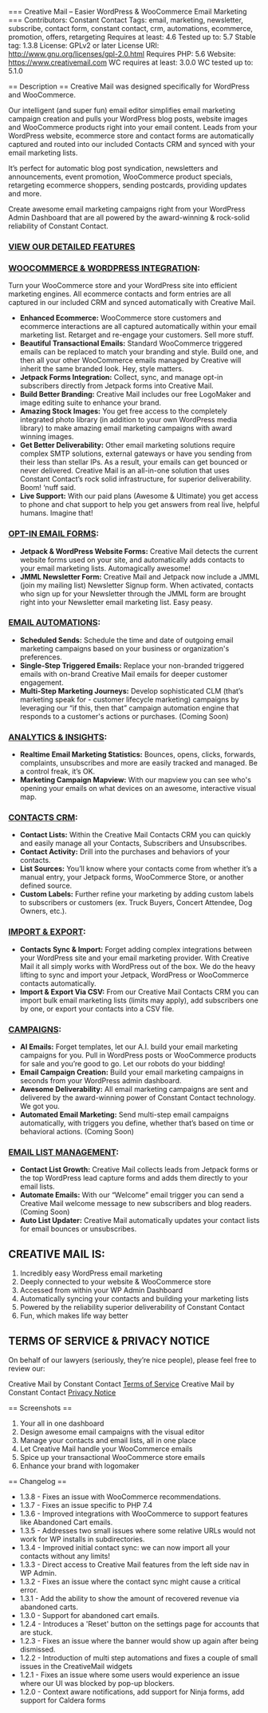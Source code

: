 === Creative Mail – Easier WordPress & WooCommerce Email Marketing ===
Contributors: Constant Contact
Tags: email, marketing, newsletter, subscribe, contact form, constant contact, crm, automations, ecommerce, promotion, offers, retargeting
Requires at least: 4.6
Tested up to: 5.7
Stable tag: 1.3.8
License: GPLv2 or later
License URI: http://www.gnu.org/licenses/gpl-2.0.html
Requires PHP: 5.6
Website: https://www.creativemail.com
WC requires at least: 3.0.0
WC tested up to: 5.1.0

== Description ==
Creative Mail was designed specifically for WordPress and WooCommerce.

Our intelligent (and super fun) email editor simplifies email marketing campaign creation and pulls your WordPress blog posts, website images and WooCommerce products right into your email content. Leads from your WordPress website, ecommerce store and contact forms are automatically captured and routed into our included Contacts CRM and synced with your email marketing lists.

It’s perfect for automatic blog post syndication, newsletters and announcements, event promotion, WooCommerce product specials, retargeting ecommerce shoppers, sending postcards, providing updates and more.

Create awesome email marketing campaigns right from your WordPress Admin Dashboard that are all powered by the award-winning & rock-solid reliability of Constant Contact.

### [VIEW OUR DETAILED FEATURES](https://www.creativemail.com/plans)

### [WOOCOMMERCE & WORDPRESS INTEGRATION](https://www.creativemail.com):
Turn your WooCommerce store and your WordPress site into efficient marketing engines. All ecommerce contacts and form entries are all captured in our included CRM and synced automatically with Creative Mail.

- **Enhanced Ecommerce:** WooCommerce store customers and ecommerce interactions are all captured automatically within your email marketing list. Retarget and re-engage your customers. Sell more stuff.
- **Beautiful Transactional Emails:** Standard WooCommerce triggered emails can be replaced to match your branding and style. Build one, and then all your other WooCommerce emails managed by Creative will inherit the same branded look. Hey, style matters.
- **Jetpack Forms Integration:** Collect, sync, and manage opt-in subscribers directly from Jetpack forms into Creative Mail.
- **Build Better Branding:** Creative Mail includes our free LogoMaker and image editing suite to enhance your brand.
- **Amazing Stock Images:** You get free access to the completely integrated photo library (in addition to your own WordPress media library) to make amazing email marketing campaigns with award winning images.
- **Get Better Deliverability:** Other email marketing solutions require complex SMTP solutions, external gateways or have you sending from their less than stellar IPs. As a result, your emails can get bounced or never delivered. Creative Mail is an all-in-one solution that uses Constant Contact’s rock solid infrastructure, for superior deliverability. Boom! ‘nuff said.
- **Live Support:** With our paid plans (Awesome & Ultimate) you get access to phone and chat support to help you get answers from real live, helpful humans. Imagine that!

### [OPT-IN  EMAIL FORMS](https://www.creativemail.com):
- **Jetpack & WordPress Website Forms:** Creative Mail detects the current website forms used on your site, and automatically adds contacts to your email marketing lists. Automagically awesome!
- **JMML Newsletter Form:** Creative Mail and Jetpack now include a JMML (join my mailing list) Newsletter Signup form. When activated, contacts who sign up for your Newsletter through the JMML form are brought right into your Newsletter email marketing list. Easy peasy.

### [EMAIL AUTOMATIONS](https://www.creativemail.com):
- **Scheduled Sends:** Schedule the time and date of outgoing email marketing campaigns based on your business or organization's preferences.
- **Single-Step Triggered Emails:** Replace your non-branded triggered emails with on-brand Creative Mail emails for deeper customer engagement.
- **Multi-Step Marketing Journeys:** Develop sophisticated CLM (that’s marketing speak for - customer lifecycle marketing) campaigns by leveraging our “if this, then that” campaign automation engine that responds to a customer's actions or purchases. (Coming Soon)

### [ANALYTICS & INSIGHTS](https://www.creativemail.com):
- **Realtime Email Marketing Statistics:** Bounces, opens, clicks, forwards, complaints, unsubscribes and more are easily tracked and managed. Be a control freak, it’s OK.
- **Marketing Campaign Mapview:** With our mapview you can see who's opening your  emails on what devices on an awesome, interactive visual map.

### [CONTACTS CRM](https://www.creativemail.com):
- **Contact Lists:** Within the Creative Mail Contacts CRM you can quickly and easily manage all your Contacts, Subscribers and Unsubscribes.
- **Contact Activity:** Drill into the purchases and behaviors of your contacts.
- **List Sources:** You’ll know where your contacts come from whether it’s a manual entry, your Jetpack forms, WooCommerce Store, or another defined source.
- **Custom Labels:** Further refine your marketing by adding custom labels to subscribers or customers (ex. Truck Buyers, Concert Attendee, Dog Owners, etc.).

### [IMPORT & EXPORT](https://www.creativemail.com):
- **Contacts Sync & Import:** Forget adding complex integrations between your WordPress site and your email marketing provider. With Creative Mail it all simply works with WordPress out of the box. We do the heavy lifting to sync and import your Jetpack, WordPress or WooCommerce contacts automatically.
- **Import & Export Via CSV:** From our Creative Mail Contacts CRM you can import bulk email marketing lists (limits may apply), add subscribers one by one, or export your contacts into a CSV file.

### [CAMPAIGNS](https://www.creativemail.com):
- **AI Emails:** Forget templates, let our A.I. build your email marketing campaigns for you. Pull in WordPress posts or WooCommerce products for sale and you’re good to go. Let our robots do your bidding!
- **Email Campaign Creation:** Build your email marketing campaigns in seconds from your WordPress admin dashboard.
- **Awesome Deliverability:** All email marketing campaigns are sent and delivered by the award-winning power of Constant Contact technology. We got you.
- **Automated Email Marketing:** Send multi-step email campaigns automatically, with triggers you define, whether that’s based on time or behavioral actions. (Coming Soon)

### [EMAIL LIST MANAGEMENT](https://www.creativemail.com):
- **Contact List Growth:** Creative Mail collects leads from Jetpack forms or the top WordPress lead capture forms and adds them directly to your email lists.
- **Automate Emails:** With our “Welcome” email trigger you can send a Creative Mail welcome message to new subscribers and blog readers. (Coming Soon)
- **Auto List Updater:** Creative Mail automatically updates your contact lists for email bounces or unsubscribes.

## CREATIVE MAIL IS:
1. Incredibly easy WordPress email marketing
1. Deeply connected to your website & WooCommerce store
1. Accessed from within your WP Admin Dashboard
1. Automatically syncing your contacts and building your marketing lists
1. Powered by the reliability superior deliverability of Constant Contact
1. Fun, which makes life way better

## TERMS OF SERVICE & PRIVACY NOTICE
On behalf of our lawyers (seriously, they’re nice people), please feel free to review our:

Creative Mail by Constant Contact [Terms of Service](https://www.constantcontact.com/website/terms)
Creative Mail by Constant Contact [Privacy Notice](https://www.endurance.com/privacy/privacy)

== Screenshots ==
1. Your all in one dashboard
2. Design awesome email campaigns with the visual editor
3. Manage your contacts and email lists, all in one place
4. Let Creative Mail handle your WooCommerce emails
5. Spice up your transactional WooCommerce store emails
6. Enhance your brand with logomaker

== Changelog ==
* 1.3.8 - Fixes an issue with WooCommerce recommendations.
* 1.3.7 - Fixes an issue specific to PHP 7.4
* 1.3.6 - Improved integrations with WooCommerce to support features like Abandoned Cart emails.
* 1.3.5 - Addresses two small issues where some relative URLs would not work for WP installs in subdirectories.
* 1.3.4 - Improved initial contact sync: we can now import all your contacts without any limits!
* 1.3.3 - Direct access to Creative Mail features from the left side nav in WP Admin.
* 1.3.2 - Fixes an issue where the contact sync might cause a critical error.
* 1.3.1 - Add the ability to show the amount of recovered revenue via abandoned carts.
* 1.3.0 - Support for abandoned cart emails.
* 1.2.4 - Introduces a 'Reset' button on the settings page for accounts that are stuck.
* 1.2.3 - Fixes an issue where the banner would show up again after being dismissed.
* 1.2.2 - Introduction of multi step automations and fixes a couple of small issues in the CreativeMail widgets
* 1.2.1 - Fixes an issue where some users would experience an issue where our UI was blocked by pop-up blockers.
* 1.2.0 - Context aware notifications, add support for Ninja forms, add support for Caldera forms